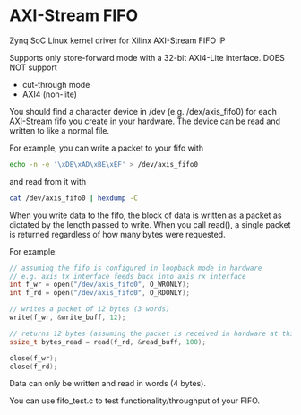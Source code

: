 # AXI-Stream FIFO
Zynq SoC Linux kernel driver for Xilinx AXI-Stream FIFO IP

Supports only store-forward mode with a 32-bit AXI4-Lite interface. DOES NOT support
- cut-through mode
- AXI4 (non-lite)

You should find a character device in /dev (e.g. /dex/axis_fifo0) for each AXI-Stream fifo you create in your hardware. The device can be read and written to like a normal file.

For example, you can write a packet to your fifo with
```bash
echo -n -e '\xDE\xAD\xBE\xEF' > /dev/axis_fifo0
```
and read from it with
```bash
cat /dev/axis_fifo0 | hexdump -C
```

When you write data to the fifo, the block of data is written as a packet as dictated by the length passed to write. When you call read(), a single packet is returned regardless of how many bytes were requested.

For example:
```c
// assuming the fifo is configured in loopback mode in hardware
// e.g. axis tx interface feeds back into axis rx interface
int f_wr = open("/dev/axis_fifo0", O_WRONLY);
int f_rd = open("/dev/axis_fifo0", O_RDONLY);

// writes a packet of 12 bytes (3 words)
write(f_wr, &write_buff, 12);

// returns 12 bytes (assuming the packet is received in hardware at this point)
ssize_t bytes_read = read(f_rd, &read_buff, 100);

close(f_wr);
close(f_rd);
```

Data can only be written and read in words (4 bytes).

You can use fifo_test.c to test functionality/throughput of your FIFO.